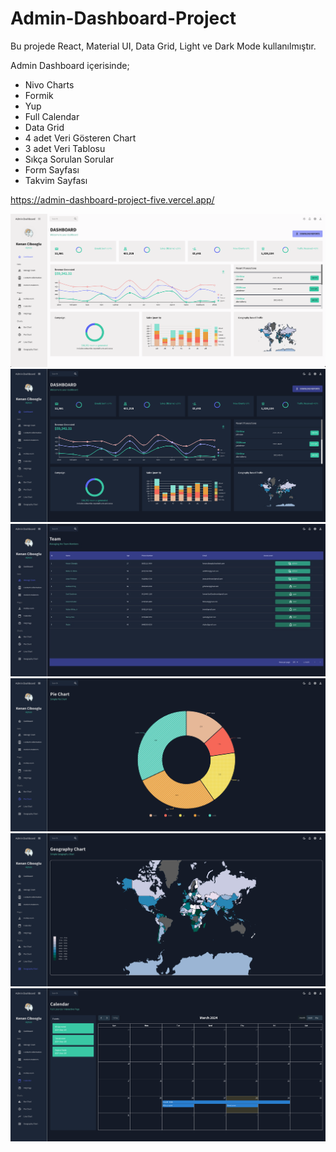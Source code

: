 # Admin-Dashboard-Project

Bu projede React, Material UI, Data Grid, Light ve Dark Mode kullanılmıştır.

Admin Dashboard içerisinde;

 - Nivo Charts
 - Formik
 - Yup
 - Full Calendar
 - Data Grid
 - 4 adet Veri Gösteren Chart
 - 3 adet Veri Tablosu
 - Sıkça Sorulan Sorular
 - Form Sayfası
 - Takvim Sayfası

https://admin-dashboard-project-five.vercel.app/

 <img src="./project-media/light.png">
 <img src="./project-media/dark.png">
 <img src="./project-media/manager.jpeg">
 <img src="./project-media/pie.png">
 <img src="./project-media/geo.png">
 <img src="./project-media/calendar.png">



